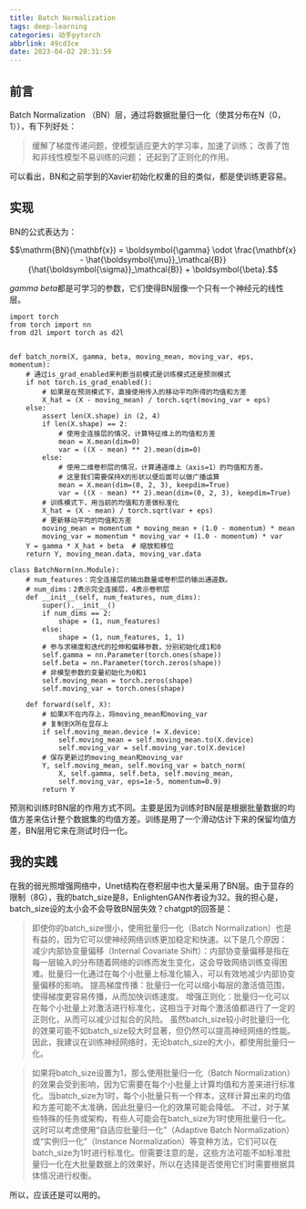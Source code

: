 ```yaml
---
title: Batch Normalization
tags: deep-learning
categories: 动手pytorch
abbrlink: 49cd3ce
date: 2023-04-02 20:31:59
---
```


## 前言

Batch Normalization （BN）层，通过将数据批量归一化（使其分布在N（0，1）），有下列好处：

> 缓解了梯度传递问题，使模型适应更大的学习率，加速了训练；
改善了饱和非线性模型不易训练的问题；
还起到了正则化的作用。

可以看出，BN和之前学到的Xavier初始化权重的目的类似，都是使训练更容易。

## 实现

BN的公式表达为：

$$\mathrm{BN}(\mathbf{x}) = \boldsymbol{\gamma} \odot \frac{\mathbf{x} - \hat{\boldsymbol{\mu}}_\mathcal{B}}{\hat{\boldsymbol{\sigma}}_\mathcal{B}} + \boldsymbol{\beta}.$$

$gamma$ $beta$都是可学习的参数，它们使得BN层像一个只有一个神经元的线性层。

```
import torch
from torch import nn
from d2l import torch as d2l


def batch_norm(X, gamma, beta, moving_mean, moving_var, eps, momentum):
    # 通过is_grad_enabled来判断当前模式是训练模式还是预测模式
    if not torch.is_grad_enabled():
        # 如果是在预测模式下，直接使用传入的移动平均所得的均值和方差
        X_hat = (X - moving_mean) / torch.sqrt(moving_var + eps)
    else:
        assert len(X.shape) in (2, 4)
        if len(X.shape) == 2:
            # 使用全连接层的情况，计算特征维上的均值和方差
            mean = X.mean(dim=0)
            var = ((X - mean) ** 2).mean(dim=0)
        else:
            # 使用二维卷积层的情况，计算通道维上（axis=1）的均值和方差。
            # 这里我们需要保持X的形状以便后面可以做广播运算
            mean = X.mean(dim=(0, 2, 3), keepdim=True)
            var = ((X - mean) ** 2).mean(dim=(0, 2, 3), keepdim=True)
        # 训练模式下，用当前的均值和方差做标准化
        X_hat = (X - mean) / torch.sqrt(var + eps)
        # 更新移动平均的均值和方差
        moving_mean = momentum * moving_mean + (1.0 - momentum) * mean
        moving_var = momentum * moving_var + (1.0 - momentum) * var
    Y = gamma * X_hat + beta  # 缩放和移位
    return Y, moving_mean.data, moving_var.data

class BatchNorm(nn.Module):
    # num_features：完全连接层的输出数量或卷积层的输出通道数。
    # num_dims：2表示完全连接层，4表示卷积层
    def __init__(self, num_features, num_dims):
        super().__init__()
        if num_dims == 2:
            shape = (1, num_features)
        else:
            shape = (1, num_features, 1, 1)
        # 参与求梯度和迭代的拉伸和偏移参数，分别初始化成1和0
        self.gamma = nn.Parameter(torch.ones(shape))
        self.beta = nn.Parameter(torch.zeros(shape))
        # 非模型参数的变量初始化为0和1
        self.moving_mean = torch.zeros(shape)
        self.moving_var = torch.ones(shape)

    def forward(self, X):
        # 如果X不在内存上，将moving_mean和moving_var
        # 复制到X所在显存上
        if self.moving_mean.device != X.device:
            self.moving_mean = self.moving_mean.to(X.device)
            self.moving_var = self.moving_var.to(X.device)
        # 保存更新过的moving_mean和moving_var
        Y, self.moving_mean, self.moving_var = batch_norm(
            X, self.gamma, self.beta, self.moving_mean,
            self.moving_var, eps=1e-5, momentum=0.9)
        return Y
```

预测和训练时BN层的作用方式不同。主要是因为训练时BN层是根据批量数据的均值方差来估计整个数据集的均值方差。训练是用了一个滑动估计下来的保留均值方差，BN层用它来在测试时归一化。

## 我的实践

在我的弱光照增强网络中，Unet结构在卷积层中也大量采用了BN层。由于显存的限制（8G），我的batch_size是8，EnlightenGAN作者设为32。我的担心是，batch_size设的太小会不会导致BN层失效？chatgpt的回答是：

> 即使你的batch_size很小，使用批量归一化（Batch Normalization）也是有益的，因为它可以使神经网络训练更加稳定和快速。以下是几个原因：
减少内部协变量偏移（Internal Covariate Shift）：内部协变量偏移是指在每一层输入的分布随着网络的训练而发生变化，这会导致网络训练变得困难。批量归一化通过在每个小批量上标准化输入，可以有效地减少内部协变量偏移的影响。
提高梯度传播：批量归一化可以缩小每层的激活值范围，使得梯度更容易传播，从而加快训练速度。
增强正则化：批量归一化可以在每个小批量上对激活进行标准化，这相当于对每个激活值都进行了一定的正则化，从而可以减少过拟合的风险。
虽然batch_size较小时批量归一化的效果可能不如batch_size较大时显著，但仍然可以提高神经网络的性能。因此，我建议在训练神经网络时，无论batch_size的大小，都使用批量归一化。


> 如果将batch_size设置为1，那么使用批量归一化（Batch Normalization）的效果会受到影响，因为它需要在每个小批量上计算均值和方差来进行标准化。当batch_size为1时，每个小批量只有一个样本，这样计算出来的均值和方差可能不太准确，因此批量归一化的效果可能会降低。
不过，对于某些特殊的任务或架构，有些人可能会在batch_size为1时使用批量归一化。这时可以考虑使用“自适应批量归一化”（Adaptive Batch Normalization）或“实例归一化”（Instance Normalization）等变种方法，它们可以在batch_size为1时进行标准化。但需要注意的是，这些方法可能不如标准批量归一化在大批量数据上的效果好，所以在选择是否使用它们时需要根据具体情况进行权衡。

所以，应该还是可以用的。
